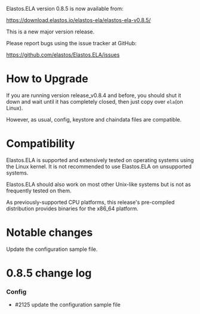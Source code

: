 Elastos.ELA version 0.8.5 is now available from:

  <https://download.elastos.io/elastos-ela/elastos-ela-v0.8.5/>

This is a new major version release.

Please report bugs using the issue tracker at GitHub:

  <https://github.com/elastos/Elastos.ELA/issues>

How to Upgrade
==============

If you are running version release_v0.8.4 and before, you should shut it down
and wait until it has completely closed, then just copy over `ela`(on Linux).

However, as usual, config, keystore and chaindata files are compatible.

Compatibility
==============

Elastos.ELA is supported and extensively tested on operating systems
using the Linux kernel. It is not recommended to use Elastos.ELA on
unsupported systems.

Elastos.ELA should also work on most other Unix-like systems but is not
as frequently tested on them.

As previously-supported CPU platforms, this release's pre-compiled
distribution provides binaries for the x86_64 platform.

Notable changes
===============

Update the configuration sample file.

0.8.5 change log
=================

### Config
- #2125 update the configuration sample file